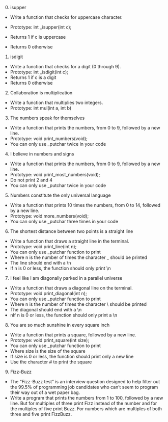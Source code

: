 0. isupper
- Write a function that checks for uppercase character.

- Prototype: int _isupper(int c);
- Returns 1 if c is uppercase
- Returns 0 otherwise

1. isdigit
- Write a function that checks for a digit (0 through 9).
- Prototype: int _isdigit(int c);
- Returns 1 if c is a digit
- Returns 0 otherwise

2. Collaboration is multiplication
- Write a function that multiplies two integers.
- Prototype: int mul(int a, int b)

3. The numbers speak for themselves
- Write a function that prints the numbers, from 0 to 9, followed by a new line.
- Prototype: void print_numbers(void);
- You can only use _putchar twice in your code

4. I believe in numbers and signs
- Write a function that prints the numbers, from 0 to 9, followed by a new line.
- Prototype: void print_most_numbers(void);
- Do not print 2 and 4
- You can only use _putchar twice in your code

5. Numbers constitute the only universal language
- Write a function that prints 10 times the numbers, from 0 to 14, followed by a new line.
- Prototype: void more_numbers(void);
- You can only use _putchar three times in your code

6. The shortest distance between two points is a straight line
- Write a function that draws a straight line in the terminal.
- Prototype: void print_line(int n);
- You can only use _putchar function to print
- Where n is the number of times the character _ should be printed
- The line should end with a \n
- If n is 0 or less, the function should only print \n


7. I feel like I am diagonally parked in a parallel universe
- Write a function that draws a diagonal line on the terminal.
- Prototype: void print_diagonal(int n);
- You can only use _putchar function to print
- Where n is the number of times the character \ should be printed
- The diagonal should end with a \n
- nIf n is 0 or less, the function should only print a \n

8. You are so much sunshine in every square inch
- Write a function that prints a square, followed by a new line.
- Prototype: void print_square(int size);
- You can only use _putchar function to print
- Where size is the size of the square
- If size is 0 or less, the function should print only a new line
- Use the character # to print the square


9. Fizz-Buzz
- The “Fizz-Buzz test” is an interview question designed to help filter out the 99.5% of programming job candidates who can’t seem to program their way out of a wet paper bag.
- Write a program that prints the numbers from 1 to 100, followed by a new line. But for multiples of three print Fizz instead of the number and for the multiples of five print Buzz. For numbers which are multiples of both three and five print FizzBuzz.






